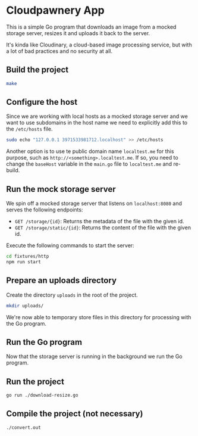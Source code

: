 # Cloudpawnery App

This is a simple Go program that downloads an image from a mocked storage server, resizes it and uploads it back to the server.

It's kinda like Cloudinary, a cloud-based image processing service, but with a lot of bad practices and no security at all.

## Build the project

```bash
make
```

## Configure the host

Since we are working with local hosts as a mocked storage server and we want to use subdomains in the host name we need to explicitly add this to the `/etc/hosts` file.

```bash
sudo echo "127.0.0.1 3971533981712.localhost" >> /etc/hosts
```

Another option is to use te public domain name `localtest.me` for this purpose, such as `http://<something>.localtest.me`. If so, you need to change the `baseHost` variable in the `main.go` file to `localtest.me` and re-build.

## Run the mock storage server

We spin off a mocked storage server that listens on `localhost:8080` and serves the following endpoints:

- `GET /storage/{id}`: Returns the metadata of the file with the given id.
- `GET /storage/static/{id}`: Returns the content of the file with the given id.

Execute the following commands to start the server:

```bash
cd fixtures/http
npm run start
```

## Prepare an uploads directory

Create the directory `uploads` in the root of the project.

```bash
mkdir uploads/
```

We're now able to temporary store files in this directory for processing with the Go program.

## Run the Go program

Now that the storage server is running in the background we run the Go program.

## Run the project

```bash
go run ./download-resize.go
```

## Compile the project (not necessary)

```bash
./convert.out
```

